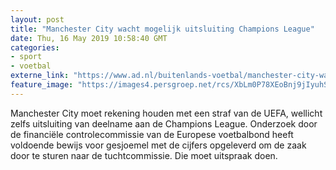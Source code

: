 ```yaml
---
layout: post
title: "Manchester City wacht mogelijk uitsluiting Champions League"
date: Thu, 16 May 2019 10:58:40 GMT
categories: 
- sport 
- voetbal 
externe_link: "https://www.ad.nl/buitenlands-voetbal/manchester-city-wacht-mogelijk-uitsluiting-champions-league~a7ebcde0/"
feature_image: "https://images4.persgroep.net/rcs/XbLm0P78XEoBnj9jIyuhSQ7ZPJ0/diocontent/148220472/_fitwidth/400/?appId=21791a8992982cd8da851550a453bd7f&quality=0.7"
---
```


Manchester City moet rekening houden met een straf van de UEFA, wellicht zelfs uitsluiting van deelname aan de Champions League. Onderzoek door de financiële controlecommissie van de Europese voetbalbond heeft voldoende bewijs voor gesjoemel met de cijfers opgeleverd om de zaak door te sturen naar de tuchtcommissie. Die moet uitspraak doen.

